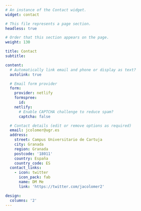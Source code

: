 ```yaml
---
# An instance of the Contact widget.
widget: contact

# This file represents a page section.
headless: true

# Order that this section appears on the page.
weight: 130

title: Contact
subtitle:

content:
  # Automatically link email and phone or display as text?
  autolink: true

  # Email form provider
  form:
    provider: netlify
    formspree:
      id:
    netlify:
      # Enable CAPTCHA challenge to reduce spam?
      captcha: false

  # Contact details (edit or remove options as required)
  email: jcolomer@ugr.es
  address:
    street: Campus Universitario de Cartuja
    city: Granada
    region: Granada
    postcode: '18011'
    country: España
    country_code: ES
  contact_links:
    - icon: twitter
      icon_pack: fab
      name: DM Me
      link: 'https://twitter.com/jacolomer2'

design:
  columns: '2'
---
```

